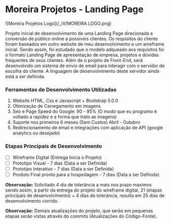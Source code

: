 # Moreira Projetos - Landing Page
![Moreira Projetos Logo](/_IV/MOREIRA LOGO.png)

Projeto inicial de desenvolvimento de uma Landing Page direcionada a conversão de público online a possíveis clientes. Os requisitos do cliente foram baseados em outro website de meu desenvolvimento e um wireframe inicial. Sendo assim, foi estudado que o modelo adqueado aos requisitos foi o formato Landing Page de apresentação de empresa, projetos e dúvidas frequentes de seus clientes. Além de o projeto de Front-End, será desenvolvido um sistema de envio de email para interagir com o servidor de escolha do cliente. A linguagem de desenvolvimento deste servidor ainda está a ser definida.
### Ferramentas de Desenvolvimento Utilizadas
1. Website HTML, Css e Javascript + Bootstrap 5.0.0
1. Otimização de Carregamento em imagens
1. Seo e Page Speed do Google: 90 - 95% (O modo que eu programo é voltado a rapidez e a forma que trato as imagens)
1. Suporte nos primeiros 6 meses (Sem Custos) Abril - Outubro
1. Redirecionamento de email e integrações com aplicação de API (google analytics ou desejado)
### Etapas Principais de Desenvolvimento
- [ ] Wireframe Digital (Entrega Inicia o Projeto)
- [ ] Prototipo Visual - 7 dias (Data a ser Definida)
- [ ] Prototipo Interativo - 7 dias (Data a ser Definida)
- [ ] Produto Final pronto para a hospedagem - 7 dias (Data a ser Definida)

**Observação:** Solicitado 4 dia de tolerância a mais nos prazo maximos sendo assim, a partir da entrega do projeto do wireframe digital, 21 (etapas principais de desenvolvimento) + 4 dias de tolerância, resulta em 25 dias de desenvolvimento corrido.

**Observação:** Demais atualizações do projeto, que serão em pequenas etapas serão vistas através do commits (Atualizações do Código-Fonte).
